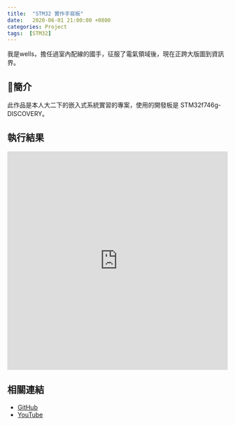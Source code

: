 ```yaml
---
title:  "STM32 實作手寫板"
date:   2020-06-01 21:00:00 +0800
categories: Project
tags:  [STM32]
--- 
```

我是wells，擔任過室內配線的國手，征服了電氣領域後，現在正跨大版圖到資訊界。

## 簡介
此作品是本人大二下的嵌入式系統實習的專案，使用的開發板是 STM32f746g-DISCOVERY。

## 執行結果

<iframe width="100%" height="500" src="https://www.youtube.com/embed/hzKudp6jNWU" title="YouTube video player" frameborder="0" allow="accelerometer; autoplay; clipboard-write; encrypted-media; gyroscope; picture-in-picture" allowfullscreen></iframe>

## 相關連結
- [GitHub](https://github.com/jhang-jhe-wei/Simple-drawing-board-based-on-STM32f746g-DISCOVERY)
- [YouTube](https://youtu.be/hzKudp6jNWU)